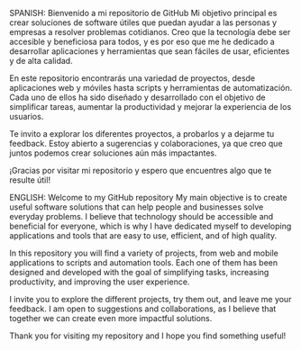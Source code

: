SPANISH:
Bienvenido a mi repositorio de GitHub
Mi objetivo principal es crear soluciones de software útiles que puedan ayudar a las personas y empresas a resolver problemas cotidianos. Creo que la tecnología debe ser accesible y beneficiosa para todos, y es por eso que me he dedicado a desarrollar aplicaciones y herramientas que sean fáciles de usar, eficientes y de alta calidad.

En este repositorio encontrarás una variedad de proyectos, desde aplicaciones web y móviles hasta scripts y herramientas de automatización. Cada uno de ellos ha sido diseñado y desarrollado con el objetivo de simplificar tareas, aumentar la productividad y mejorar la experiencia de los usuarios.

Te invito a explorar los diferentes proyectos, a probarlos y a dejarme tu feedback. Estoy abierto a sugerencias y colaboraciones, ya que creo que juntos podemos crear soluciones aún más impactantes.

¡Gracias por visitar mi repositorio y espero que encuentres algo que te resulte útil!

ENGLISH:
Welcome to my GitHub repository
My main objective is to create useful software solutions that can help people and businesses solve everyday problems. I believe that technology should be accessible and beneficial for everyone, which is why I have dedicated myself to developing applications and tools that are easy to use, efficient, and of high quality.

In this repository you will find a variety of projects, from web and mobile applications to scripts and automation tools. Each one of them has been designed and developed with the goal of simplifying tasks, increasing productivity, and improving the user experience.

I invite you to explore the different projects, try them out, and leave me your feedback. I am open to suggestions and collaborations, as I believe that together we can create even more impactful solutions.

Thank you for visiting my repository and I hope you find something useful!
